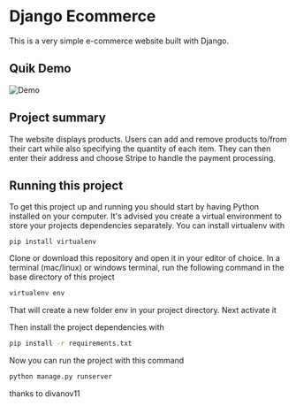 # Django Ecommerce 

This is a very simple e-commerce website built with Django.


 ## Quik Demo 
![Demo](https://user-images.githubusercontent.com/68337132/210933685-ec9714af-d35e-4d56-a870-8850591857a6.gif)


## Project summary

The website displays products. Users can add and remove products to/from their cart while also specifying the quantity of each item. They can then enter their address and choose Stripe to handle the payment processing.

## Running this project
To get this project up and running you should start by having Python installed on your computer. It's advised you create a virtual environment to store your projects dependencies separately. You can install virtualenv with

```bach
pip install virtualenv
```
Clone or download this repository and open it in your editor of choice. In a terminal (mac/linux) or windows terminal, run the following command in the base directory of this project
```bash
virtualenv env
```
That will create a new folder env in your project directory. Next activate it 

Then install the project dependencies with
```bash
pip install -r requirements.txt
```
Now you can run the project with this command
```bash
python manage.py runserver
```
thanks to divanov11
